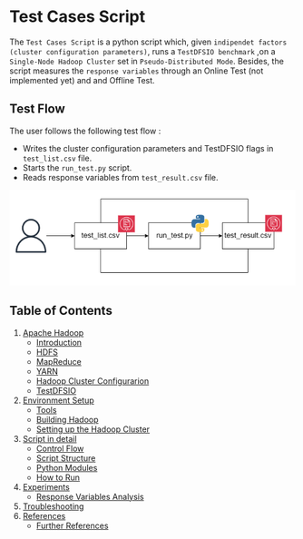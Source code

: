 # Test Cases Script
The `Test Cases Script` is a python script which, given `indipendet factors (cluster configuration parameters)`, runs a `TestDFSIO benchmark` ,on a `Single-Node Hadoop Cluster` set in `Pseudo-Distributed Mode`. Besides, the script measures the `response variables` through an Online Test (not implemented yet) and and Offline Test.

## Test Flow
The user follows the following test flow :
* Writes the cluster configuration parameters and TestDFSIO flags in `test_list.csv` file.
* Starts the `run_test.py` script.
* Reads response variables from `test_result.csv` file.

<p align="center">
  <img src="doc/img/test_flow.png" width="600">
</p>

## Table of Contents
1. [Apache Hadoop](doc/Hadoop.md)
    * [Introduction](doc/Hadoop.md#intro)
    * [HDFS](doc/Hadoop.md#hdfs)
    * [MapReduce](doc/Hadoop.md#mapred)
    * [YARN](doc/Hadoop.md#yarn_p)
    * [Hadoop Cluster Configurarion](doc/Hadoop.md#clusterconfig)
    * [TestDFSIO](doc/Hadoop.md#testdfsio)
1. [Environment Setup](doc/Setup.md)
    * [Tools](doc/Setup.md#tool)
    * [Building Hadoop](doc/Setup.md#build)
    * [Setting up the Hadoop Cluster](doc/Setup.md#cluster)
1. [Script in detail](doc/Script.md)
    * [Control Flow](doc/Script.md#flow_control)
    * [Script Structure](doc/Script.md#script_struc)
    * [Python Modules](doc/Script.md#python_mod)
    * [How to Run](doc/Script.md#run)
1. [Experiments](doc/Experiments.md)
    * [Response Variables Analysis](doc/Experiments.md#rv_analysis)
1. [Troubleshooting](doc/Troubleshooting.md)
1. [References](doc/References.md)
    * [Further References](doc/References.md#fref)